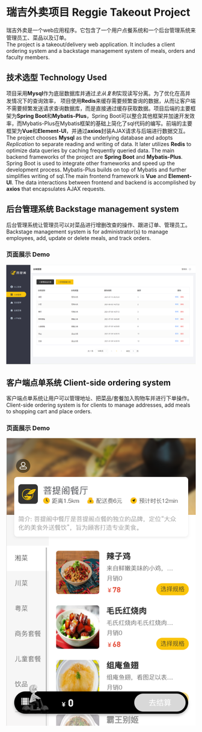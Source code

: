 # 瑞吉外卖项目 Reggie Takeout Project
瑞吉外卖是一个web应用程序。它包含了一个用户点餐系统和一个后台管理系统来管理员工、菜品以及订单。  
The project is a takeout/delivery web application. It includes a client ordering system and a backstage management system of meals, orders and faculty members. 
## 技术选型 Technology Used
项目采用**Mysql**作为底层数据库并通过*主从复制*实现读写分离。为了优化在高并发情况下的查询效率， 项目使用**Redis**来缓存需要频繁查询的数据，从而让客户端不需要频繁发送请求查询数据库，而是直接通过缓存获取数据。项目后端的主要框架为**Spring Boot**和**Mybatis-Plus**，Spring Boot可以整合其他框架并加速开发效率，而Mybatis-Plus在Mybatis框架的基础上简化了sql代码的编写。前端的主要框架为**Vue**和**Element-UI**，并通过**axios**封装AJAX请求与后端进行数据交互。
The project chooses **Mysql** as the underlying database and adopts *Replication* to separate reading and writing of data. It later utilizes **Redis** to optimize data queries by caching frequently queried data. 
The main backend frameworks of the project are **Spring Boot** and **Mybatis-Plus**. Spring Boot is used to integrate other frameworks and speed up the development process. Mybatis-Plus builds on top of Mybatis and further simplifies writing of sql.The main frontend framework is **Vue** and **Element-UI**. The data interactions between frontend and backend is accomplished by **axios** that encapsulates AJAX requests. 
## 后台管理系统 Backstage management system
后台管理系统让管理员可以对菜品进行增删改查的操作、跟进订单、管理员工。  
Backstage management system is for administrator(s) to manage employees, add, update or delete meals, and track orders. 
### 页面展示 Demo
![](demo/category.png)

## 客户端点单系统 Client-side ordering system
客户端点单系统让用户可以管理地址、把菜品/套餐加入购物车并进行下单操作。  
Client-side ordering system is for clients to manage addresses, add meals to shopping cart and place orders. 
### 页面展示 Demo
![](demo/client-meal.png)
